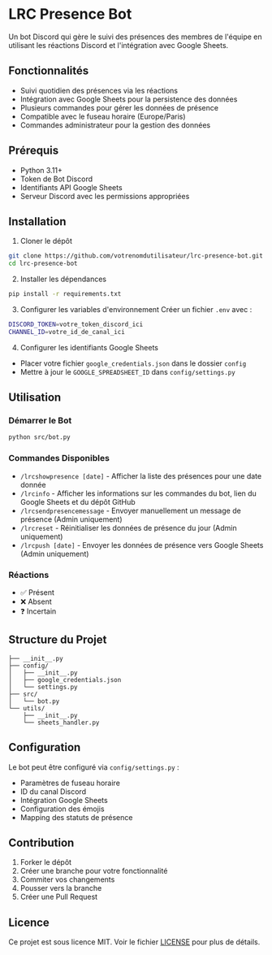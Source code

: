 # LRC Presence Bot

Un bot Discord qui gère le suivi des présences des membres de l'équipe en utilisant les réactions Discord et l'intégration avec Google Sheets.

## Fonctionnalités

- Suivi quotidien des présences via les réactions
- Intégration avec Google Sheets pour la persistence des données
- Plusieurs commandes pour gérer les données de présence
- Compatible avec le fuseau horaire (Europe/Paris)
- Commandes administrateur pour la gestion des données

## Prérequis

- Python 3.11+
- Token de Bot Discord
- Identifiants API Google Sheets
- Serveur Discord avec les permissions appropriées

## Installation

1. Cloner le dépôt
```sh
git clone https://github.com/votrenomdutilisateur/lrc-presence-bot.git
cd lrc-presence-bot
```

2. Installer les dépendances
```sh
pip install -r requirements.txt
```

3. Configurer les variables d'environnement
Créer un fichier `.env` avec :
```sh
DISCORD_TOKEN=votre_token_discord_ici
CHANNEL_ID=votre_id_de_canal_ici
```

4. Configurer les identifiants Google Sheets
- Placer votre fichier `google_credentials.json` dans le dossier `config`
- Mettre à jour le `GOOGLE_SPREADSHEET_ID` dans `config/settings.py`

## Utilisation

### Démarrer le Bot
```sh
python src/bot.py
```

### Commandes Disponibles

- `/lrcshowpresence [date]` - Afficher la liste des présences pour une date donnée
- `/lrcinfo` - Afficher les informations sur les commandes du bot, lien du Google Sheets et du dépôt GitHub
- `/lrcsendpresencemessage` - Envoyer manuellement un message de présence (Admin uniquement)
- `/lrcreset` - Réinitialiser les données de présence du jour (Admin uniquement)
- `/lrcpush [date]` - Envoyer les données de présence vers Google Sheets (Admin uniquement)

### Réactions

- ✅ Présent
- ❌ Absent
- ❓ Incertain

## Structure du Projet

```
├── __init__.py
├── config/
│   ├── __init__.py
│   ├── google_credentials.json
│   └── settings.py
├── src/
│   └── bot.py
└── utils/
    ├── __init__.py
    └── sheets_handler.py
```

## Configuration

Le bot peut être configuré via `config/settings.py` :
- Paramètres de fuseau horaire
- ID du canal Discord
- Intégration Google Sheets
- Configuration des émojis
- Mapping des statuts de présence

## Contribution

1. Forker le dépôt
2. Créer une branche pour votre fonctionnalité
3. Commiter vos changements
4. Pousser vers la branche
5. Créer une Pull Request

## Licence

Ce projet est sous licence MIT. Voir le fichier [LICENSE](LICENSE) pour plus de détails.
